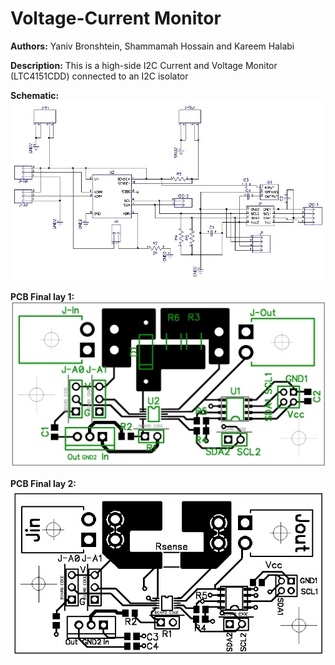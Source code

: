 # Voltage-Current Monitor

__Authors:__ Yaniv Bronshtein, Shammamah Hossain and Kareem Halabi

__Description:__ This is a high-side I2C Current and Voltage Monitor (LTC4151CDD) connected to an I2C isolator

__Schematic:__ ![](voltage-current-monitor_sch_s1.jpg)

__PCB Final lay 1:__ ![](voltage-current-monitor_lay_l1.jpg)

__PCB Final lay 2:__ ![](voltage-current-monitor_lay_l2.jpg)
            
